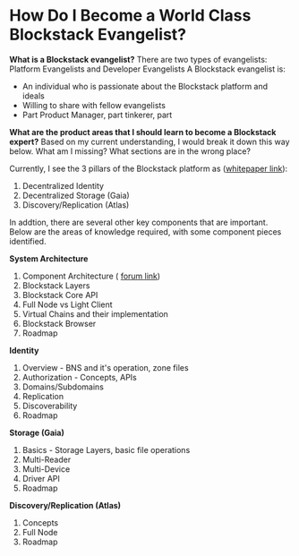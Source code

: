 # How Do I Become a World Class Blockstack Evangelist?

**What is a Blockstack evangelist?**
There are two types of evangelists: Platform Evangelists and Developer Evangelists
A Blockstack evangelist is:
 - An individual who is passionate about the Blockstack platform and ideals
 - Willing to share with fellow evangelists
 - Part Product Manager, part tinkerer, part 

**What are the product areas that I should learn to become a Blockstack expert?**  Based on my current understanding, I would break it down this way below.  What am I missing?  What sections are in the wrong place?  

Currently, I see the 3 pillars of the Blockstack platform as ([whitepaper link](https://blockstack.org/whitepaper.pdf)):

1. Decentralized Identity
2. Decentralized Storage (Gaia)
3. Discovery/Replication (Atlas)

In addtion, there are several other key components that are important.  Below are the areas of knowledge required, with some component pieces identified.

**System Architecture**  
1. Component Architecture ( [forum link](https://forum.blockstack.org/t/component-architecture/1417))
2. Blockstack Layers
3. Blockstack Core API 
4. Full Node vs Light Client
5. Virtual Chains and their implementation
6. Blockstack Browser
7. Roadmap

**Identity**
1. Overview - BNS and it's operation, zone files
2. Authorization - Concepts, APIs
3. Domains/Subdomains
4. Replication
5. Discoverability
6. Roadmap

**Storage (Gaia)**
1. Basics - Storage Layers, basic file operations
2. Multi-Reader 
3. Multi-Device
4. Driver API
5. Roadmap

**Discovery/Replication (Atlas)**
1. Concepts
2. Full Node
3. Roadmap



<!--stackedit_data:
eyJoaXN0b3J5IjpbLTI5MzIwNDc2OF19
-->